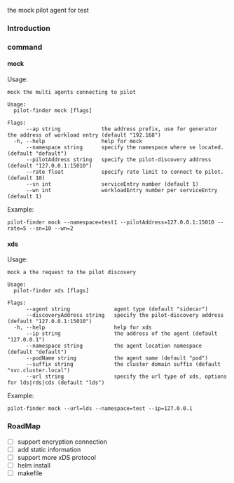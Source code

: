 the mock pilot agent for test 

### Introduction


### command

#### mock


Usage:
```shell
mock the multi agents connecting to pilot

Usage:
  pilot-finder mock [flags]

Flags:
      --ap string             the address prefix, use for generator the address of workload entry (default "192.168")
  -h, --help                  help for mock
      --namespace string      specify the namespace where se located. (default "default")
      --pilotAddress string   specify the pilot-discovery address (default "127.0.0.1:15010")
      --rate float            specify rate limit to connect to pilot. (default 10)
      --sn int                serviceEntry number (default 1)
      --wn int                workloadEntry number per serviceEntry (default 1)
```

Example:
```shell
pilot-finder mock --namespace=test1 --pilotAddress=127.0.0.1:15010 --rate=5 --sn=10 --wn=2
```

#### xds

Usage:
```shell
mock a the request to the pilot discovery

Usage:
  pilot-finder xds [flags]

Flags:
      --agent string              agent type (default "sidecar")
      --discoveryAddress string   specify the pilot-discovery address (default "127.0.0.1:15010")
  -h, --help                      help for xds
      --ip string                 the address of the agent (default "127.0.0.1")
      --namespace string          the agent location namespace (default "default")
      --podName string            the agent name (default "pod")
      --suffix string             the cluster domain suffix (default "svc.cluster.local")
      --url string                specify the url type of xds, options for lds|rds|cds (default "lds")

```
Example:
```shell
pilot-finder mock --url=lds --namespace=test --ip=127.0.0.1

```

### RoadMap

- [ ] support encryption connection 
- [ ] add static information 
- [ ] support more xDS protocol
- [ ] helm install
- [ ] makefile
